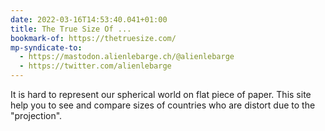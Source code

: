```yaml
---
date: 2022-03-16T14:53:40.041+01:00
title: The True Size Of ...
bookmark-of: https://thetruesize.com/
mp-syndicate-to:
  - https://mastodon.alienlebarge.ch/@alienlebarge
  - https://twitter.com/alienlebarge
---
```

It is hard to represent our spherical world on flat piece of paper. 
This site help you to see and compare sizes of countries who are distort due to the "projection".
